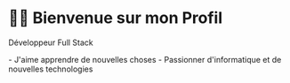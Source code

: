 <h1>👋🏽 Bienvenue sur mon Profil</h2>

<p> Développeur Full Stack </p>
  - J'aime apprendre de nouvelles choses  
  - Passionner d'informatique et de nouvelles technologies  

